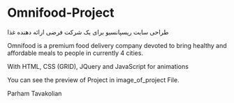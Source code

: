 # Omnifood-Project
طراحی سایت ریسپانسیو برای یک شرکت فرضی ارائه دهنده غذا

Omnifood is a premium food delivery company devoted to bring healthy and affordable meals to people in currently 4 cities.

With HTML, CSS (GRID), JQuery and JavaScript for animations

You can see the preview of Project in image_of_project File.

Parham Tavakolian
